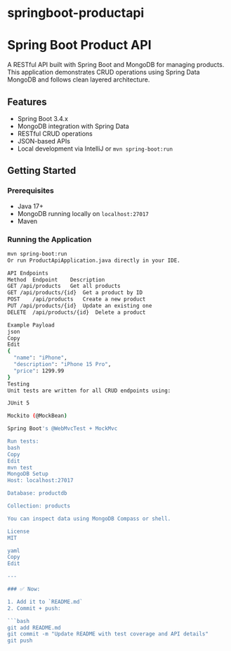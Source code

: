 # springboot-productapi
# Spring Boot Product API

A RESTful API built with Spring Boot and MongoDB for managing products. This application demonstrates CRUD operations using Spring Data MongoDB and follows clean layered architecture.

## Features

- Spring Boot 3.4.x
- MongoDB integration with Spring Data
- RESTful CRUD operations
- JSON-based APIs
- Local development via IntelliJ or `mvn spring-boot:run`

## Getting Started

### Prerequisites

- Java 17+
- MongoDB running locally on `localhost:27017`
- Maven

### Running the Application

```bash
mvn spring-boot:run
Or run ProductApiApplication.java directly in your IDE.

API Endpoints
Method	Endpoint	Description
GET	/api/products	Get all products
GET	/api/products/{id}	Get a product by ID
POST	/api/products	Create a new product
PUT	/api/products/{id}	Update an existing one
DELETE	/api/products/{id}	Delete a product

Example Payload
json
Copy
Edit
{
  "name": "iPhone",
  "description": "iPhone 15 Pro",
  "price": 1299.99
}
Testing
Unit tests are written for all CRUD endpoints using:

JUnit 5

Mockito (@MockBean)

Spring Boot's @WebMvcTest + MockMvc

Run tests:
bash
Copy
Edit
mvn test
MongoDB Setup
Host: localhost:27017

Database: productdb

Collection: products

You can inspect data using MongoDB Compass or shell.

License
MIT

yaml
Copy
Edit

---

### ✅ Now:

1. Add it to `README.md`
2. Commit + push:

```bash
git add README.md
git commit -m "Update README with test coverage and API details"
git push
